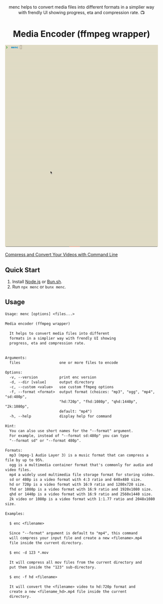 <p align="center">
menc helps to convert media files into different formats in a simplier way with frendly UI showing progress, eta and compression rate. 📺
</p>

<h1 align="center">
Media Encoder (ffmpeg wrapper)
</h1>

<img src="./screen.gif" width="600"></img>

[Compress and Convert Your Videos with Command Line](https://dev.to/vladimirvovk/compress-and-convert-your-videos-with-command-line-38a1)

## Quick Start

1. Install [Node.js](https://nodejs.org/en/download/package-manager) or [Bun.sh](https://bun.sh/docs/installation).
2. Run `npx menc` or `bunx menc`.

## Usage

```
Usage: menc [options] <files...>

Media encoder (ffmpeg wrapper)

  It helps to convert media files into different
  formats in a simplier way with frendly UI showing
  progress, eta and compression rate.


Arguments:
  files                  one or more files to encode

Options:
  -v, --version          print enc version
  -d, --dir [value]      output directory
  -c, --custom <value>   use custom ffmpeg options
  -f, --format <format>  output format (choices: "mp3", "ogg", "mp4", "sd:480p",
                         "hd:720p", "fhd:1080p", "qhd:1440p", "2k:1080p", 
                         default: "mp4")
  -h, --help             display help for command

Hint:
  You can also use short names for the "--format" argument.
  For example, instead of "--format sd:480p" you can type
  "--format sd" or "--format 480p".

Formats:
  mp3 (mpeg-1 Audio Layer 3) is a music format that can compress a file by up to 95%.
  ogg is a multimedia container format that's commonly for audio and video files.
  mp4 a widely used multimedia file storage format for storing video.
  sd or 480p is a video format with 4:3 ratio and 640x480 size.
  hd or 720p is a video format with 16:9 ratio and 1280x720 size.
  fhd or 1080p is a video format with 16:9 ratio and 1920x1080 size.
  qhd or 1440p is a video format with 16:9 ratio and 2560x1440 size.
  2k video or 1080p is a video format with 1:1.77 ratio and 2048x1080 size.

Examples:

  $ enc <filename>

  Since "--format" argument is default to "mp4", this command
  will compress your input file and create a new <filename>.mp4
  file inside the current directory.

  $ enc -d 123 *.mov

  It will compress all mov files from the current directory and
  put them inside the "123" sub-directory.

  $ enc -f hd <filename>

  It will convert the <filename> video to hd:720p format and
  create a new <filename_hd>.mp4 file inside the current
  directory.
  ```
